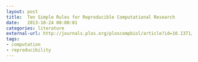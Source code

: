 ```yaml
---
layout: post
title:  Ten Simple Rules for Reproducible Computational Research
date:   2013-10-24 00:00:01
categories: literature
external-url: http://journals.plos.org/ploscompbiol/article?id=10.1371/journal.pcbi.1003285
tags:
- computation
- reproducibility
---
```

